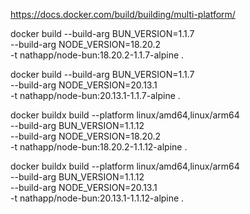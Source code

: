 https://docs.docker.com/build/building/multi-platform/

docker build --build-arg BUN_VERSION=1.1.7 \
             --build-arg NODE_VERSION=18.20.2 \
             -t nathapp/node-bun:18.20.2-1.1.7-alpine .

docker build --build-arg BUN_VERSION=1.1.7 \
             --build-arg NODE_VERSION=20.13.1 \
             -t nathapp/node-bun:20.13.1-1.1.7-alpine .


docker buildx build --platform linux/amd64,linux/arm64 \
             --build-arg BUN_VERSION=1.1.12 \
             --build-arg NODE_VERSION=18.20.2 \
             -t nathapp/node-bun:18.20.2-1.1.12-alpine .             

docker buildx build --platform linux/amd64,linux/arm64 \
             --build-arg BUN_VERSION=1.1.12 \
             --build-arg NODE_VERSION=20.13.1 \
             -t nathapp/node-bun:20.13.1-1.1.12-alpine .